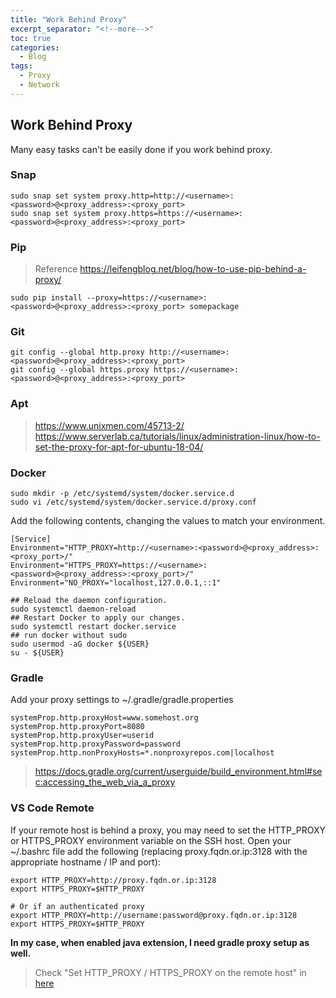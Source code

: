 ```yaml
---
title: "Work Behind Proxy"
excerpt_separator: "<!--more-->"
toc: true
categories:
  - Blog
tags:
  - Proxy
  - Network
---
```



## Work Behind Proxy

Many easy tasks can't be easily done if you work behind proxy.

### Snap 
```
sudo snap set system proxy.http=http://<username>:<password>@<proxy_address>:<proxy_port>
sudo snap set system proxy.https=https://<username>:<password>@<proxy_address>:<proxy_port>
```

### Pip
> Reference https://leifengblog.net/blog/how-to-use-pip-behind-a-proxy/
```
sudo pip install --proxy=https://<username>:<password>@<proxy_address>:<proxy_port> somepackage
```

### Git
```
git config --global http.proxy http://<username>:<password>@<proxy_address>:<proxy_port>
git config --global https.proxy https://<username>:<password>@<proxy_address>:<proxy_port>
```

### Apt
> https://www.unixmen.com/45713-2/
> https://www.serverlab.ca/tutorials/linux/administration-linux/how-to-set-the-proxy-for-apt-for-ubuntu-18-04/

### Docker
```
sudo mkdir -p /etc/systemd/system/docker.service.d
sudo vi /etc/systemd/system/docker.service.d/proxy.conf
```
Add the following contents, changing the values to match your environment.
```
[Service]
Environment="HTTP_PROXY=http://<username>:<password>@<proxy_address>:<proxy_port>/"
Environment="HTTPS_PROXY=https://<username>:<password>@<proxy_address>:<proxy_port>/"
Environment="NO_PROXY="localhost,127.0.0.1,::1"
```
```
## Reload the daemon configuration.
sudo systemctl daemon-reload
## Restart Docker to apply our changes.
sudo systemctl restart docker.service
## run docker without sudo
sudo usermod -aG docker ${USER}
su - ${USER}
```

### Gradle
Add your proxy settings to ~/.gradle/gradle.properties
```
systemProp.http.proxyHost=www.somehost.org
systemProp.http.proxyPort=8080
systemProp.http.proxyUser=userid
systemProp.http.proxyPassword=password
systemProp.http.nonProxyHosts=*.nonproxyrepos.com|localhost
```

> https://docs.gradle.org/current/userguide/build_environment.html#sec:accessing_the_web_via_a_proxy


### VS Code Remote

If your remote host is behind a proxy, you may need to set the HTTP_PROXY or HTTPS_PROXY environment variable on the SSH host. Open your ~/.bashrc file add the following (replacing proxy.fqdn.or.ip:3128 with the appropriate hostname / IP and port):
```
export HTTP_PROXY=http://proxy.fqdn.or.ip:3128
export HTTPS_PROXY=$HTTP_PROXY

# Or if an authenticated proxy
export HTTP_PROXY=http://username:password@proxy.fqdn.or.ip:3128
export HTTPS_PROXY=$HTTP_PROXY
```

**In my case, when enabled java extension, I need gradle proxy setup as well.**

> Check "Set HTTP_PROXY / HTTPS_PROXY on the remote host" in [here](https://www.serverlab.ca/tutorials/containers/docker/how-to-set-the-proxy-for-docker-on-ubuntu/)

